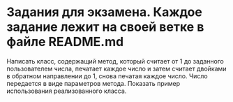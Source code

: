 # Задания для экзамена. Каждое задание лежит на своей ветке в файле README.md

Написать класс, содержащий метод, который считает от 1 до заданного пользователем числа, печатает каждое число и затем считает двойками в обратном направлении до 1, снова печатая каждое число. Число передается в виде параметров метода. Показать пример использования реализованного класса.

